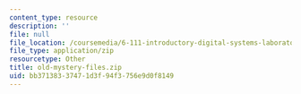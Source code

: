 ```yaml
---
content_type: resource
description: ''
file: null
file_location: /coursemedia/6-111-introductory-digital-systems-laboratory-fall-2002/bb37138337471d3f94f3756e9d0f8149_old-mystery-files.zip
file_type: application/zip
resourcetype: Other
title: old-mystery-files.zip
uid: bb371383-3747-1d3f-94f3-756e9d0f8149
---
```

